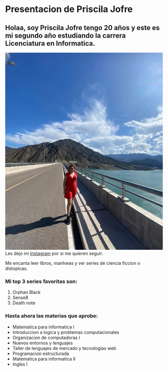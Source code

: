 # Presentacion de Priscila Jofre
## Holaa, soy Priscila Jofre tengo 20 años y este es mi segundo año estudiando la carrera Licenciatura en Informatica.
![Priscila](./assets/SanJuanImagen.jpeg)
Les dejo mi [Instagram](blank:#https://www.instagram.com/priscilajofr_/) por si me quieren seguir.

Me encanta leer libros, manhwas y ver series de ciencia ficcion o distopicas. 
### Mi top 3 series favoritas son:
1. Orphan Black
2. Sense8
3. Death note

### Hasta ahora las materias que aprobe:
- Matematica para informatica I
- Introduccion a logica y problemas computacionales
- Organizacion de computadoras I
- Nuevos entornos y lenguajes
- Taller de lenguajes de mercado y tecnologias web
- Programacion estructurada
- Matematica para informatica II
- Ingles I

